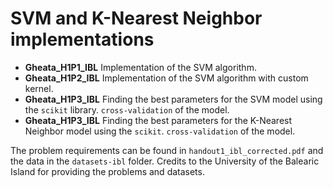 # SVM and K-Nearest Neighbor implementations

* **Gheata_H1P1_IBL** Implementation of the SVM algorithm. 
* **Gheata_H1P2_IBL** Implementation of the SVM algorithm with custom kernel. 
* **Gheata_H1P3_IBL** Finding the best parameters for the SVM model using the `scikit` library. `cross-validation` of the model.
* **Gheata_H1P3_IBL** Finding the best parameters for the K-Nearest Neighbor model using the `scikit`. `cross-validation` of the model.

The problem requirements can be found in `handout1_ibl_corrected.pdf` and the data in the `datasets-ibl` folder. Credits to the University of the 
Balearic Island for providing the problems and datasets.
